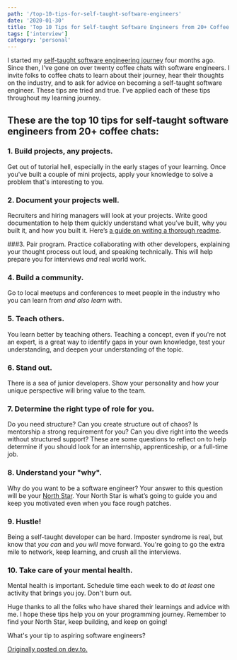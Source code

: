 ```yaml
---
path: '/top-10-tips-for-self-taught-software-engineers'
date: '2020-01-30'
title: 'Top 10 Tips for Self-taught Software Engineers from 20+ Coffee Chats'
tags: ['interview']
category: 'personal'
---
```


I started my [self-taught software engineering journey](https://github.com/sophi-li/OKRs-self-learning) four months ago. Since then, I’ve gone on over twenty coffee chats with software engineers. I invite folks to coffee chats to learn about their journey, hear their thoughts on the industry, and to ask for advice on becoming a self-taught software engineer. These tips are tried and true. I've applied each of these tips throughout my learning journey.

## These are the top 10 tips for self-taught software engineers from 20+ coffee chats:

### 1. Build projects, any projects.

Get out of tutorial hell, especially in the early stages of your learning. Once you've built a couple of mini projects, apply your knowledge to solve a problem that's interesting to you.

### 2. Document your projects well.

Recruiters and hiring managers will look at your projects. Write good documentation to help them quickly understand what you’ve built, why you built it, and how you built it. Here’s [a guide on writing a thorough readme](https://gist.github.com/PurpleBooth/109311bb0361f32d87a2).

###3. Pair program.
Practice collaborating with other developers, explaining your thought process out loud, and speaking technically. This will help prepare you for interviews _and_ real world work.

### 4. Build a community.

Go to local meetups and conferences to meet people in the industry who you can learn from _and also learn with_.

### 5. Teach others.

You learn better by teaching others. Teaching a concept, even if you're not an expert, is a great way to identify gaps in your own knowledge, test your understanding, and deepen your understanding of the topic.

### 6. Stand out.

There is a sea of junior developers. Show your personality and how your unique perspective will bring value to the team.

### 7. Determine the right type of role for you.

Do you need structure? Can you create structure out of chaos? Is mentorship a strong requirement for you? Can you dive right into the weeds without structured support? These are some questions to reflect on to help determine if you should look for an internship, apprenticeship, or a full-time job.

### 8. Understand your "why".

Why do you want to be a software engineer? Your answer to this question will be your [North Star](https://theminimalistvegan.com/north-star/). Your North Star is what’s going to guide you and keep you motivated even when you face rough patches.

### 9. Hustle!

Being a self-taught developer can be hard. Imposter syndrome is real, but know that _you can_ and _you will_ move forward. You're going to go the extra mile to network, keep learning, and crush all the interviews.

### 10. Take care of your mental health.

Mental health is important. Schedule time each week to do _at least_ one activity that brings you joy. Don't burn out.

Huge thanks to all the folks who have shared their learnings and advice with me. I hope these tips help you on your programming journey. Remember to find your North Star, keep building, and keep on going!

What's your tip to aspiring software engineers?

[Originally posted on dev.to.](https://dev.to/sophia_wyl/top-10-tips-for-self-taught-software-engineers-from-20-coffee-chats-23o1)
